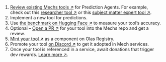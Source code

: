 1. [Review existing Mechs tools ↗](https://github.com/valory-xyz/mech?tab=readme-ov-file#included-tools) for Prediction Agents. For example, check out this [researcher tool ↗](https://github.com/valory-xyz/mech/blob/main/packages/polywrap/customs/prediction_with_research_report/prediction_with_research_report.py) or this [subject matter expert tool ↗](https://github.com/valory-xyz/mech/blob/main/packages/nickcom007/customs/sme_generation_request/sme_generation_request.py).
1. Implement a new tool for predictions.
1. Use [the benchmark on Hugging Face ↗](https://huggingface.co/spaces/valory/olas-prediction-leaderboard) to measure your tool’s accuracy.
1. Optional – [Open a PR ↗](https://github.com/valory-xyz/mech/pulls) for your tool into the Mechs repo and get a review.
1. [Mint your tool ↗](https://registry.olas.network/ethereum/components/mint) as a component on Olas Registry.
1. Promote your tool [on Discord ↗](https://discord.gg/RHY6eJ35ar) to get it adopted in Mech services.
1. Once your tool is referenced in a service, await donations that trigger dev rewards. [Learn more ↗](https://tokenomics.olas.network/dev-incentives).
